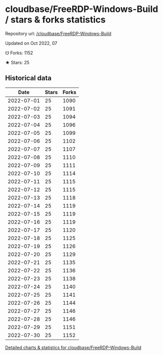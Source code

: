 # cloudbase/FreeRDP-Windows-Build / stars & forks statistics

Repository url: [/cloudbase/FreeRDP-Windows-Build](https://github.com/cloudbase/FreeRDP-Windows-Build)

Updated on Oct 2022, 07

☋ Forks: 1152

★ Stars: 25

## Historical data
| Date | Stars | Forks |
|------|-------|-------|
| 2022-07-01 | 25 | 1090 | 
| 2022-07-02 | 25 | 1091 | 
| 2022-07-03 | 25 | 1094 | 
| 2022-07-04 | 25 | 1096 | 
| 2022-07-05 | 25 | 1099 | 
| 2022-07-06 | 25 | 1102 | 
| 2022-07-07 | 25 | 1107 | 
| 2022-07-08 | 25 | 1110 | 
| 2022-07-09 | 25 | 1111 | 
| 2022-07-10 | 25 | 1114 | 
| 2022-07-11 | 25 | 1115 | 
| 2022-07-12 | 25 | 1115 | 
| 2022-07-13 | 25 | 1118 | 
| 2022-07-14 | 25 | 1119 | 
| 2022-07-15 | 25 | 1119 | 
| 2022-07-16 | 25 | 1119 | 
| 2022-07-17 | 25 | 1120 | 
| 2022-07-18 | 25 | 1125 | 
| 2022-07-19 | 25 | 1126 | 
| 2022-07-20 | 25 | 1129 | 
| 2022-07-21 | 25 | 1135 | 
| 2022-07-22 | 25 | 1136 | 
| 2022-07-23 | 25 | 1138 | 
| 2022-07-24 | 25 | 1140 | 
| 2022-07-25 | 25 | 1141 | 
| 2022-07-26 | 25 | 1144 | 
| 2022-07-27 | 25 | 1146 | 
| 2022-07-28 | 25 | 1146 | 
| 2022-07-29 | 25 | 1151 | 
| 2022-07-30 | 25 | 1152 | 


[Detailed charts & statistics for cloudbase/FreeRDP-Windows-Build](https://reviewgithub.com/rep/cloudbase/FreeRDP-Windows-Build)
